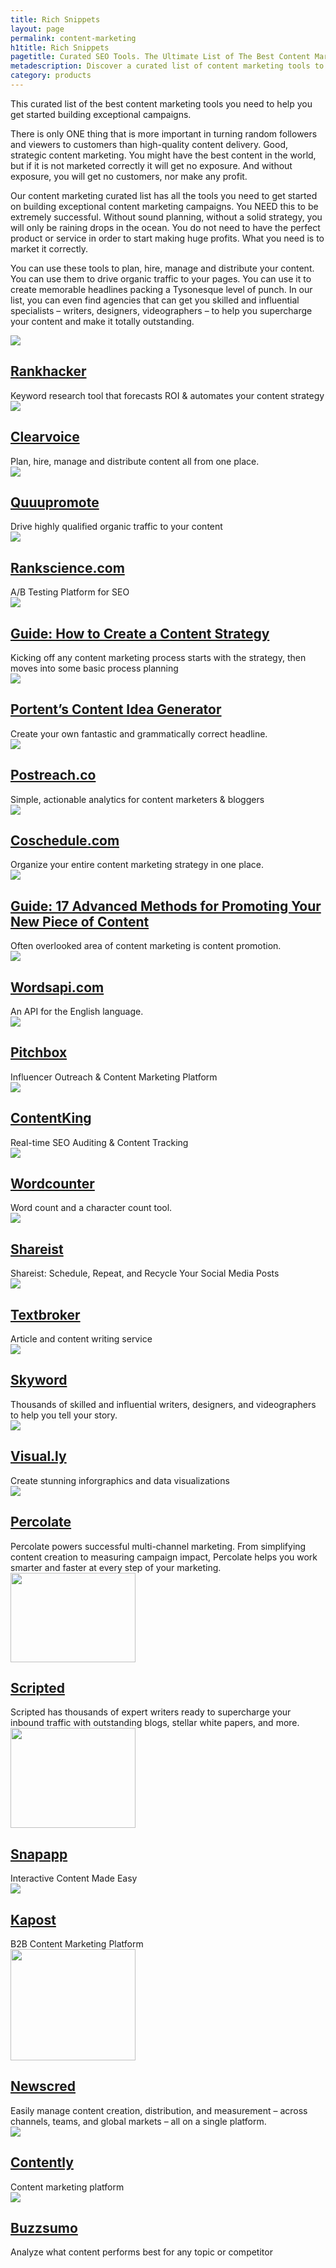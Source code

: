 ```yaml
---
title: Rich Snippets
layout: page
permalink: content-marketing
h1title: Rich Snippets
pagetitle: Curated SEO Tools. The Ultimate List of The Best Content Marketing Tools in 2019.
metadescription: Discover a curated list of content marketing tools to help boost your content strategy, including tools for content creation, promotion, and amplification.
category: products
---
```

This curated list of the best content marketing tools you need to help you get started building exceptional campaigns.

There is only ONE thing that is more important in turning random followers and viewers to customers than high-quality content delivery. Good, strategic content marketing. You might have the best content in the world, but if it is not marketed correctly it will get no exposure. And without exposure, you will get no customers, nor make any profit.

Our content marketing curated list has all the tools you need to get started on building exceptional content marketing campaigns. You NEED this to be extremely successful. Without sound planning, without a solid strategy, you will only be raining drops in the ocean. You do not need to have the perfect product or service in order to start making huge profits. What you need is to market it correctly.

You can use these tools to plan, hire, manage and distribute your content. You can use them to drive organic traffic to your pages. You can use it to create memorable headlines packing a Tysonesque level of punch. In our list, you can even find agencies that can get you skilled and influential specialists – writers, designers, videographers – to help you supercharge your content and make it totally outstanding.

<article class="resource">
<div class="resource__thumb"><img  src="/wp-content/uploads/2017/08/RankHacker_-_The_Content_Intelligence_Agency-200x200.png"  /></div>
<div class="resource__info">
<h2 class="h2 category-title"><a href="https://rankhacker.com/?ref=curatedseotools.com" target="_blank class=">Rankhacker</a></h2>
Keyword research tool that forecasts ROI &amp; automates your content strategy

</div>
</article><article class="resource">
<div class="resource__thumb"><img  src="/wp-content/uploads/2017/08/Content_Marketing_Software_and_Talent_Network___ClearVoice-200x200.png"  /></div>
<div class="resource__info">
<h2 class="h2 category-title"><a href="https://www.clearvoice.com/?ref=curatedseotools.com" target="_blank class=">Clearvoice</a></h2>
Plan, hire, manage and distribute content all from one place.

</div>
</article><article class="resource">
<div class="resource__thumb"><img  src="/wp-content/uploads/2017/07/quuupromote-200x200.png"  /></div>
<div class="resource__info">
<h2 class="h2 category-title"><a href="http://quuupromote.co/?ref=curatedseotools.com" target="_blank class=">Quuupromote</a></h2>
Drive highly qualified organic traffic to your content

</div>
</article><article class="resource">
<div class="resource__thumb"><img  src="/wp-content/uploads/2017/01/rankscience-com-200x200.png"  /></div>
<div class="resource__info">
<h2 class="h2 category-title"><a href="https://www.rankscience.com/?ref=curatedseotools.com" target="_blank class=">Rankscience.com</a></h2>
A/B Testing Platform for SEO

</div>
</article><article class="resource">
<div class="resource__thumb"><img  src="/wp-content/uploads/2017/01/guide-how-to-create-a-content-strategy-200x200.jpg"  /></div>
<div class="resource__info">
<h2 class="h2 category-title"><a href="https://www.portent.com/data/content-inventory/?ref=curatedseotools.com" target="_blank class=">Guide: How to Create a Content Strategy</a></h2>
Kicking off any content marketing process starts with the strategy, then moves into some basic process planning

</div>
</article><article class="resource">
<div class="resource__thumb"><img  src="/wp-content/uploads/2017/01/portents-content-idea-generator-200x200.jpg" sizes="(max-width: 200px) 100vw, 200px" srcset="https://curatedseotools.com/wp-content/uploads/2017/01/portents-content-idea-generator-200x200.jpg 200w, https://curatedseotools.com/wp-content/uploads/2017/01/portents-content-idea-generator-90x90.jpg 90w, https://curatedseotools.com/wp-content/uploads/2017/01/portents-content-idea-generator.jpg 424w"  /></div>
<div class="resource__info">
<h2 class="h2 category-title"><a href="https://www.portent.com/tools/title-maker?ref=curatedseotools.com" target="_blank class=">Portent’s Content Idea Generator</a></h2>
Create your own fantastic and grammatically correct headline.

</div>
</article><article class="resource">
<div class="resource__thumb"><img  src="/wp-content/uploads/2016/12/postreach-co-200x200.jpg"  /></div>
<div class="resource__info">
<h2 class="h2 category-title"><a href="https://www.postreach.co/?ref=curatedseotools.com" target="_blank class=">Postreach.co</a></h2>
Simple, actionable analytics for content marketers &amp; bloggers

</div>
</article><article class="resource">
<div class="resource__thumb"><img  src="/wp-content/uploads/2016/12/coschedule-com-200x200.png"  /></div>
<div class="resource__info">
<h2 class="h2 category-title"><a href="http://coschedule.com/?ref=curatedseotools.com" target="_blank class=">Coschedule.com</a></h2>
Organize your entire content marketing strategy in one place.

</div>
</article><article class="resource">
<div class="resource__thumb"><img  src="/wp-content/uploads/2016/12/guide-17-advanced-methods-for-promoting-your-new-piece-of-content-200x200.png" sizes="(max-width: 200px) 100vw, 200px" srcset="https://curatedseotools.com/wp-content/uploads/2016/12/guide-17-advanced-methods-for-promoting-your-new-piece-of-content-200x200.png 200w, https://curatedseotools.com/wp-content/uploads/2016/12/guide-17-advanced-methods-for-promoting-your-new-piece-of-content-500x500.png 500w, https://curatedseotools.com/wp-content/uploads/2016/12/guide-17-advanced-methods-for-promoting-your-new-piece-of-content-90x90.png 90w, https://curatedseotools.com/wp-content/uploads/2016/12/guide-17-advanced-methods-for-promoting-your-new-piece-of-content.png 520w"  /></div>
<div class="resource__info">
<h2 class="h2 category-title"><a href="https://blog.kissmetrics.com/17-advanced-methods/?ref=contentmarketingstack?ref=curatedseotools.com" target="_blank class=">Guide: 17 Advanced Methods for Promoting Your New Piece of Content</a></h2>
Often overlooked area of content marketing is content promotion.

</div>
</article><article class="resource">
<div class="resource__thumb"><img  src="/wp-content/uploads/2016/12/wordsapi-com-200x200.png" sizes="(max-width: 200px) 100vw, 200px" srcset="https://curatedseotools.com/wp-content/uploads/2016/12/wordsapi-com-200x200.png 200w, https://curatedseotools.com/wp-content/uploads/2016/12/wordsapi-com-90x90.png 90w, https://curatedseotools.com/wp-content/uploads/2016/12/wordsapi-com.png 420w"  /></div>
<div class="resource__info">
<h2 class="h2 category-title"><a href="https://www.wordsapi.com/?ref=curatedseotools.com" target="_blank class=">Wordsapi.com</a></h2>
An API for the English language.

</div>
</article><article class="resource">
<div class="resource__thumb"><img  src="/wp-content/uploads/2016/12/pitchbox-200x200.jpg" sizes="(max-width: 200px) 100vw, 200px" srcset="https://curatedseotools.com/wp-content/uploads/2016/12/pitchbox-200x200.jpg 200w, https://curatedseotools.com/wp-content/uploads/2016/12/pitchbox-90x90.jpg 90w, https://curatedseotools.com/wp-content/uploads/2016/12/pitchbox.jpg 500w"  /></div>
<div class="resource__info">
<h2 class="h2 category-title"><a href="http://pitchbox.com/?ref=curatedseotools.com" target="_blank class=">Pitchbox</a></h2>
Influencer Outreach &amp; Content Marketing Platform

</div>
</article><article class="resource">
<div class="resource__thumb"><img  src="/wp-content/uploads/2017/01/DC1htzcWsAQjZjs-200x200.jpg" sizes="(max-width: 200px) 100vw, 200px" srcset="https://curatedseotools.com/wp-content/uploads/2017/01/DC1htzcWsAQjZjs-200x200.jpg 200w, https://curatedseotools.com/wp-content/uploads/2017/01/DC1htzcWsAQjZjs-90x90.jpg 90w, https://curatedseotools.com/wp-content/uploads/2017/01/DC1htzcWsAQjZjs.jpg 300w"  /></div>
<div class="resource__info">
<h2 class="h2 category-title"><a href="https://www.contentkingapp.com/?ref=curatedseotools.com" target="_blank class=">ContentKing</a></h2>
Real-time SEO Auditing &amp; Content Tracking

</div>
</article><article class="resource">
<div class="resource__thumb"><img  src="/wp-content/uploads/2016/12/wordcounter-200x200.png"  /></div>
<div class="resource__info">
<h2 class="h2 category-title"><a href="https://wordcounter.net/?ref=curatedseotools.com" target="_blank class=">Wordcounter</a></h2>
Word count and a character count tool.

</div>
</article><article class="resource">
<div class="resource__thumb"><img  src="/wp-content/uploads/2016/12/shareist-200x200.png"  /></div>
<div class="resource__info">
<h2 class="h2 category-title"><a href="http://www.shareist.com/?ref=curatedseotools.com" target="_blank class=">Shareist</a></h2>
Shareist: Schedule, Repeat, and Recycle Your Social Media Posts

</div>
</article><article class="resource">
<div class="resource__thumb"><img  src="/wp-content/uploads/2016/12/textbroker-200x200.png"  /></div>
<div class="resource__info">
<h2 class="h2 category-title"><a href="https://www.textbroker.com/?ref=curatedseotools.com" target="_blank class=">Textbroker</a></h2>
Article and content writing service

</div>
</article><article class="resource">
<div class="resource__thumb"><img  src="/wp-content/uploads/2016/12/skyword-200x200.jpg" sizes="(max-width: 200px) 100vw, 200px" srcset="https://curatedseotools.com/wp-content/uploads/2016/12/skyword-200x200.jpg 200w, https://curatedseotools.com/wp-content/uploads/2016/12/skyword-90x90.jpg 90w, https://curatedseotools.com/wp-content/uploads/2016/12/skyword.jpg 400w"  /></div>
<div class="resource__info">
<h2 class="h2 category-title"><a href="http://www.skyword.com/?ref=curatedseotools.com" target="_blank class=">Skyword</a></h2>
Thousands of skilled and influential writers, designers, and videographers to help you tell your story.

</div>
</article><article class="resource">
<div class="resource__thumb"><img  src="/wp-content/uploads/2016/12/visual-ly-200x200.jpg"  /></div>
<div class="resource__info">
<h2 class="h2 category-title"><a href="http://visual.ly/?ref=curatedseotools.com" target="_blank class=">Visual.ly</a></h2>
Create stunning inforgraphics and data visualizations

</div>
</article><article class="resource">
<div class="resource__thumb"><img  src="/wp-content/uploads/2016/12/percolate-200x200.png"  /></div>
<div class="resource__info">
<h2 class="h2 category-title"><a href="https://percolate.com/?ref=curatedseotools.com" target="_blank class=">Percolate</a></h2>
Percolate powers successful multi-channel marketing. From simplifying content creation to measuring campaign impact, Percolate helps you work smarter and faster at every step of your marketing.

</div>
</article><article class="resource">
<div class="resource__thumb"><img  src="/wp-content/uploads/2016/12/scripted-200x143.png" alt="" width="200" height="143" /></div>
<div class="resource__info">
<h2 class="h2 category-title"><a href="https://www.scripted.com/?ref=curatedseotools.com" target="_blank class=">Scripted</a></h2>
Scripted has thousands of expert writers ready to supercharge your inbound traffic with outstanding blogs, stellar white papers, and more.

</div>
</article><article class="resource">
<div class="resource__thumb"><img  src="/wp-content/uploads/2016/12/funding-release-200x160.png" alt="" width="200" height="160" /></div>
<div class="resource__info">
<h2 class="h2 category-title"><a href="http://www.snapapp.com/?ref=curatedseotools.com" target="_blank class=">Snapapp</a></h2>
Interactive Content Made Easy

</div>
</article><article class="resource">
<div class="resource__thumb"><img  src="/wp-content/uploads/2016/12/kapost-200x200.png"  /></div>
<div class="resource__info">
<h2 class="h2 category-title"><a href="https://kapost.com/?ref=curatedseotools.com" target="_blank class=">Kapost</a></h2>
B2B Content Marketing Platform

</div>
</article><article class="resource">
<div class="resource__thumb"><img  src="/wp-content/uploads/2016/12/newscred-200x178.jpg" alt="" width="200" height="178" /></div>
<div class="resource__info">
<h2 class="h2 category-title"><a href="http://www.newscred.com/?ref=curatedseotools.com" target="_blank class=">Newscred</a></h2>
Easily manage content creation, distribution, and measurement – across channels, teams, and global markets – all on a single platform.

</div>
</article><article class="resource">
<div class="resource__thumb"><img  src="/wp-content/uploads/2016/12/contently-200x200.png" sizes="(max-width: 200px) 100vw, 200px" srcset="https://curatedseotools.com/wp-content/uploads/2016/12/contently-200x200.png 200w, https://curatedseotools.com/wp-content/uploads/2016/12/contently-90x90.png 90w, https://curatedseotools.com/wp-content/uploads/2016/12/contently.png 400w"  /></div>
<div class="resource__info">
<h2 class="h2 category-title"><a href="https://contently.com/?ref=curatedseotools.com" target="_blank class=">Contently</a></h2>
Content marketing platform

</div>
</article><article class="resource">
<div class="resource__thumb"><img  src="/wp-content/uploads/2016/12/buzzsumo-200x200.jpg"  /></div>
<div class="resource__info">
<h2 class="h2 category-title"><a href="http://buzzsumo.com/?ref=curatedseotools.com" target="_blank class=">Buzzsumo</a></h2>
Analyze what content performs best for any topic or competitor

</div>
</article>
